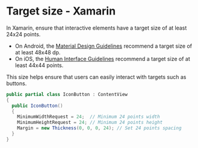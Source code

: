 # Target size - Xamarin

In Xamarin, ensure that interactive elements have a target size of at least 24x24 points.

- On Android, the [Material Design Guidelines](https://support.google.com/accessibility/android/answer/7101858?hl=en) recommend a target size of at least 48x48 dp.
- On iOS, the [Human Interface Guidelines](https://developer.apple.com/design/human-interface-guidelines/buttons#Best-practices) recommend a target size of at least 44x44 points.

This size helps ensure that users can easily interact with targets such as buttons.

```csharp
public partial class IconButton : ContentView
{
  public IconButton()
  {
    MinimumWidthRequest = 24;  // Minimum 24 points width
    MinimumHeightRequest = 24; // Minimum 24 points height
    Margin = new Thickness(0, 0, 0, 24); // Set 24 points spacing
  }
}
```
